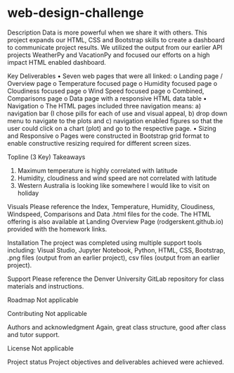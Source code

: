 # web-design-challenge

Description
Data is more powerful when we share it with others. This project expands our HTML, CSS and Bootstrap skills to create a dashboard to communicate project results. We utilized the output from our earlier API projects WeatherPy and VacationPy and focused our efforts on a high impact HTML enabled dashboard. 

Key Deliverables
•	Seven web pages that were all linked:
  o	Landing page / Overview page
  o	Temperature focused page
  o	Humidity focused page
  o	Cloudiness focused page
  o	Wind Speed focused page
  o	Combined, Comparisons page
  o	Data page with a responsive HTML data table
•	Navigation
  o	The HTML pages included three navigation means: a) navigation bar (I chose pills for each of use and visual appeal, b) drop down menu to navigate to the plots and c) navigation enabled figures so that the user could click on a chart (plot) and go to the respective page. 
•	Sizing and Responsive
  o	Pages were constructed in Bootstrap grid format to enable constructive resizing required for different screen sizes. 

Topline (3 Key) Takeaways
1.	Maximum temperature is highly correlated with latitude
2.	Humidity, cloudiness and wind speed are not correlated with latitude
3.	Western Australia is looking like somewhere I would like to visit on holiday

Visuals
Please reference the Index, Temperature, Humidity, Cloudiness, Windspeed, Comparisons and Data .html files for the code. The HTML offering is also available at Landing Overview Page (rodgerskent.github.io) provided with the homework links. 

Installation
The project was completed using multiple support tools including: Visual Studio, Jupyter Notebook, Python, HTML, CSS, Bootstrap, .png files (output from an earlier project), csv files (output from an earlier project). 

Support
Please reference the Denver University GitLab repository for class materials and instructions.

Roadmap
Not applicable

Contributing
Not applicable

Authors and acknowledgment
Again, great class structure, good after class and tutor support. 

License
Not applicable

Project status
Project objectives and deliverables achieved were achieved. 
